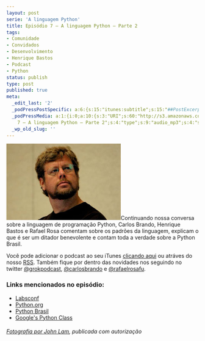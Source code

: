 ```yaml
---
layout: post
serie: 'A linguagem Python'
title: Episódio 7 – A linguagem Python – Parte 2
tags:
- Comunidade
- Convidados
- Desenvolvimento
- Henrique Bastos
- Podcast
- Python
status: publish
type: post
published: true
meta:
  _edit_last: '2'
  _podPressPostSpecific: a:6:{s:15:"itunes:subtitle";s:15:"##PostExcerpt##";s:14:"itunes:summary";s:15:"##PostExcerpt##";s:15:"itunes:keywords";s:17:"##WordPressCats##";s:13:"itunes:author";s:10:"##Global##";s:15:"itunes:explicit";s:7:"Default";s:12:"itunes:block";s:7:"Default";}
  _podPressMedia: a:1:{i:0;a:10:{s:3:"URI";s:60:"http://s3.amazonaws.com/grokpodcast/grokpodcast-7-python.mp3";s:5:"title";s:46:"Episódio
    7 – A linguagem Python – Parte 2";s:4:"type";s:9:"audio_mp3";s:4:"size";s:8:"19460952";s:8:"duration";s:5:"20:13";s:12:"previewImage";s:77:"http://grokpodcast.com/wp-content/plugins/podpress/images/vpreview_center.png";s:10:"dimensionW";s:1:"0";s:10:"dimensionH";s:1:"0";s:3:"rss";s:2:"on";s:4:"atom";s:2:"on";}}
  _wp_old_slug: ''
---
```

<img class="alignleft size-full wp-image-60" title="Guido Von Rossum por John Lam" src="/images/2010/10/200126290_2798330e61_o.jpg" alt="" width="300" height="200" />Continuando nossa conversa sobre a linguagem de programação Python, Carlos Brando, Henrique Bastos e Rafael Rosa comentam sobre os padrões da linguagem, explicam o que é ser um ditador benevolente e contam toda a verdade sobre a Python Brasil.

Você pode adicionar o podcast ao seu iTunes <a href="http://itunes.apple.com/us/podcast/grok-podcast/id393122038" target="_blank">clicando aqui</a> ou atráves do nosso <a href="http://grokpodcast.com/feed/" target="_blank">RSS</a>. Também fique por dentro das novidades nos seguindo no twitter <a href="http://twitter.com/GrokPodcast" target="_blank">@grokpodcast</a>, <a href="http://twitter.com/carlosbrando">@carlosbrando</a> e <a href="http://twitter.com/rafaelrosafu">@rafaelrosafu</a>.
<h3>Links mencionados no episódio:</h3>
<ul>
	<li><a href="http://labsconf.com.br/" target="_blank">Labsconf</a></li>
	<li><a href="http://www.python.org/" target="_blank">Python.org</a></li>
	<li><a href="http://www.pythonbrasil.org.br/2010">Python Brasil</a></li>
	<li><a href="http://code.google.com/edu/languages/google-python-class/index.html">Google's Python Class</a></li>
</ul>

<h6><a href="http://www.flickr.com/photos/john_lam/200126290/" target="_blank">Fotografia por </a><a href="http://twitter.com/john_lam" target="_blank">John Lam</a>, publicada com autorização</h6>
